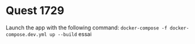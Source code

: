 # Quest 1729

Launch the app with the following command: `docker-compose -f docker-compose.dev.yml up --build`
essai
